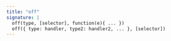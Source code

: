 ```yaml
---
title: "off"
signature: |
  off(type, [selector], function(e){ ... })
  off({ type: handler, type2: handler2, ... }, [selector])
---
```


